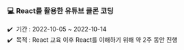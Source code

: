 ### 💻 React를 활용한 유튜브 클론 코딩
✔️ &nbsp;기간 : 2022-10-05 ~ 2022-10-14 \
✔️ &nbsp;목적 : React 교육 이후 React를 이해하기 위해 약 2주 동안 진행 
